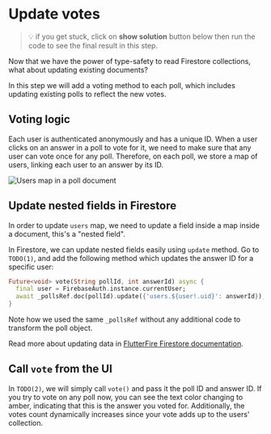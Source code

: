 # Update votes

> 💡 if you get stuck, click on **show solution** button below then run the code to see the final result in this step.

Now that we have the power of type-safety to read Firestore collections, what about updating existing documents?

In this step we will add a voting method to each poll, which includes updating existing polls to reflect the new votes.

## Voting logic

Each user is authenticated anonymously and has a unique ID. When a user clicks on an answer in a poll to vote for it, we need to make sure that any user can vote once for any poll. Therefore, on each poll, we store a map of users, linking each user to an answer by its ID.

![Users map in a poll document](http://localhost:8080/assets/poll-votes.png)

## Update nested fields in Firestore

In order to update `users` map, we need to update a field inside a map inside a document, this's a "nested field".

In Firestore, we can update nested fields easily using `update` method. Go to `TODO(1)`, and add the following method which updates the answer ID for a specific user:

```dart
Future<void> vote(String pollId, int answerId) async {
  final user = FirebaseAuth.instance.currentUser;
  await _pollsRef.doc(pollId).update({'users.${user!.uid}': answerId});
}
```

Note how we used the same `_pollsRef` without any additional code to transform the poll object.

Read more about updating data in [FlutterFire Firestore documentation](https://firebase.flutter.dev/docs/firestore/usage#updating-documents).

## Call `vote` from the UI

In `TODO(2)`, we will simply call `vote()` and pass it the poll ID and answer ID. If you try to vote on any poll now, you can see the text color changing to amber, indicating that this is the answer you voted for. Additionally, the votes count dynamically increases since your vote adds up to the users' collection.